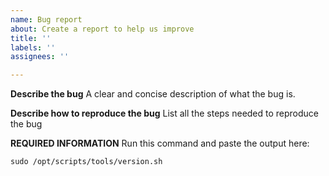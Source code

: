 ```yaml
---
name: Bug report
about: Create a report to help us improve
title: ''
labels: ''
assignees: ''

---
```


**Describe the bug**
A clear and concise description of what the bug is.

**Describe how to reproduce the bug**
List all the steps needed to reproduce the bug

**REQUIRED INFORMATION**
Run this command and paste the output here:
```
sudo /opt/scripts/tools/version.sh
```

